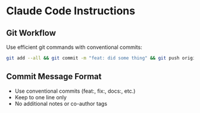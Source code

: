 # Claude Code Instructions

## Git Workflow
Use efficient git commands with conventional commits:
```bash
git add --all && git commit -m "feat: did some thing" && git push origin main
```

## Commit Message Format
- Use conventional commits (feat:, fix:, docs:, etc.)
- Keep to one line only
- No additional notes or co-author tags